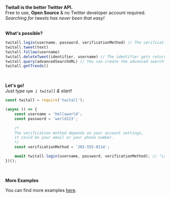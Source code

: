 **Twitall is the better Twitter API.**<br>
Free to use, **Open Source** & no Twitter developer account required.<br>
_Searching for tweets has never been that easy!_
<br><br>

**What's possible?**
````javascript
twitall.login(username, password, verificationMethod) // The verification method is most likely the phone number of the account but it could also be the email
twitall.tweet(text)
twitall.follow(username)
twitall.deleteTweet(identifier, username) // The identifier gets returned from the tweet function
twitall.query(advancedSearchURL) // You can create the advanced search url here: https://twitter.com/search-advanced
twitall.getTrends()
````
<br>

**Let's go!**<br>
_Just type `npm i twitall` & start!_
````javascript
const twitall = require('twitall');

(async () => {
    const username = 'helloworld';
    const password = 'world123';
    
    /*
    The verification method depends on your account settings,
    it could be your email or your phone number.
    */
    const verificationMethod = '202-555-0114';

    await twitall.login(username, password, verificationMethod); // "Logged in"
})();
````
<br>

**More Examples**

You can find more examples [here](https://github.com/l2ig/Twitall/tree/master/examples).
